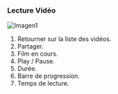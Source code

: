 ### Lecture Vidéo

![Imagen1](http://static.energysistem.com/images/manuals/39530/5370875333d62.jpg)

1. Retourner sur la liste des vidéos.
2. Partager.
3. Film en cours.
4. Play / Pause.
5. Durée.
6. Barre de progression.
7. Temps de lecture.

